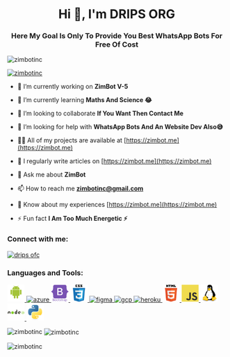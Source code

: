 <h1 align="center">Hi 👋, I'm DRIPS ORG</h1>

<h3 align="center">Here My Goal Is Only To Provide You Best WhatsApp Bots For Free Of Cost</h3>

<p align="left"> <img src="https://komarev.com/ghpvc/?username=zimbotinc&label=Profile%20views&color=0e75b6&style=flat" alt="zimbotinc" /> </p>

<p align="left"> <a href="https://github.com/ryo-ma/github-profile-trophy"><img src="https://github-profile-trophy.vercel.app/?username=zimbotinc" alt="zimbotinc" /></a> </p>

- 🔭 I’m currently working on **ZimBot V-5**

- 🌱 I’m currently learning **Maths And Science 😂**

- 👯 I’m looking to collaborate **If You Want Then Contact Me**

- 🤝 I’m looking for help with **WhatsApp Bots And An Website Dev Also😅**

- 👨‍💻 All of my projects are available at [https://zimbot.me](https://zimbot.me)

- 📝 I regularly write articles on [https://zimbot.me](https://zimbot.me)

- 💬 Ask me about **ZimBot**

- 📫 How to reach me **zimbotinc@gmail.com**

- 📄 Know about my experiences [https://zimbot.me](https://zimbot.me)

- ⚡ Fun fact **I Am Too Much Energetic ⚡**

<h3 align="left">Connect with me:</h3>

<p align="left">

<a href="https://www.youtube.com/c/drips ofc" target="blank"><img align="center" src="https://raw.githubusercontent.com/rahuldkjain/github-profile-readme-generator/master/src/images/icons/Social/youtube.svg" alt="drips ofc" height="30" width="40" /></a>

</p>

<h3 align="left">Languages and Tools:</h3>

<p align="left"> <a href="https://developer.android.com" target="_blank" rel="noreferrer"> <img src="https://raw.githubusercontent.com/devicons/devicon/master/icons/android/android-original-wordmark.svg" alt="android" width="40" height="40"/> </a> <a href="https://azure.microsoft.com/en-in/" target="_blank" rel="noreferrer"> <img src="https://www.vectorlogo.zone/logos/microsoft_azure/microsoft_azure-icon.svg" alt="azure" width="40" height="40"/> </a> <a href="https://getbootstrap.com" target="_blank" rel="noreferrer"> <img src="https://raw.githubusercontent.com/devicons/devicon/master/icons/bootstrap/bootstrap-plain-wordmark.svg" alt="bootstrap" width="40" height="40"/> </a> <a href="https://www.w3schools.com/css/" target="_blank" rel="noreferrer"> <img src="https://raw.githubusercontent.com/devicons/devicon/master/icons/css3/css3-original-wordmark.svg" alt="css3" width="40" height="40"/> </a> <a href="https://www.figma.com/" target="_blank" rel="noreferrer"> <img src="https://www.vectorlogo.zone/logos/figma/figma-icon.svg" alt="figma" width="40" height="40"/> </a> <a href="https://cloud.google.com" target="_blank" rel="noreferrer"> <img src="https://www.vectorlogo.zone/logos/google_cloud/google_cloud-icon.svg" alt="gcp" width="40" height="40"/> </a> <a href="https://heroku.com" target="_blank" rel="noreferrer"> <img src="https://www.vectorlogo.zone/logos/heroku/heroku-icon.svg" alt="heroku" width="40" height="40"/> </a> <a href="https://www.w3.org/html/" target="_blank" rel="noreferrer"> <img src="https://raw.githubusercontent.com/devicons/devicon/master/icons/html5/html5-original-wordmark.svg" alt="html5" width="40" height="40"/> </a> <a href="https://developer.mozilla.org/en-US/docs/Web/JavaScript" target="_blank" rel="noreferrer"> <img src="https://raw.githubusercontent.com/devicons/devicon/master/icons/javascript/javascript-original.svg" alt="javascript" width="40" height="40"/> </a> <a href="https://www.linux.org/" target="_blank" rel="noreferrer"> <img src="https://raw.githubusercontent.com/devicons/devicon/master/icons/linux/linux-original.svg" alt="linux" width="40" height="40"/> </a> <a href="https://nodejs.org" target="_blank" rel="noreferrer"> <img src="https://raw.githubusercontent.com/devicons/devicon/master/icons/nodejs/nodejs-original-wordmark.svg" alt="nodejs" width="40" height="40"/> </a> <a href="https://www.python.org" target="_blank" rel="noreferrer"> <img src="https://raw.githubusercontent.com/devicons/devicon/master/icons/python/python-original.svg" alt="python" width="40" height="40"/> </a> </p>

<p><img align="left" src="https://github-readme-stats.vercel.app/api/top-langs?username=zimbotinc&show_icons=true&locale=en&layout=compact" alt="zimbotinc" /></p>

<p>&nbsp;<img align="center" src="https://github-readme-stats.vercel.app/api?username=zimbotinc&show_icons=true&locale=en" alt="zimbotinc" /></p>

<p><img align="center" src="https://github-readme-streak-stats.herokuapp.com/?user=zimbotinc&" alt="zimbotinc" /></p>
